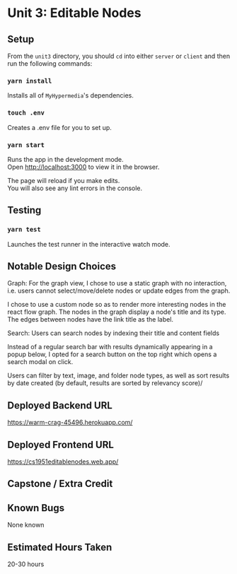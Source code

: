 # Unit 3: Editable Nodes

## Setup  

From the `unit3` directory, you should `cd` into either `server` or `client` and then run the following commands:

### `yarn install`

Installs all of `MyHypermedia`'s dependencies.

### `touch .env`

Creates a .env file for you to set up.

### `yarn start`

Runs the app in the development mode.\
Open [http://localhost:3000](http://localhost:3000) to view it in the browser.

The page will reload if you make edits.\
You will also see any lint errors in the console.


## Testing  
### `yarn test`

Launches the test runner in the interactive watch mode.

## Notable Design Choices

Graph: 
  For the graph view, I chose to use a static graph with no interaction, i.e. users
  cannot select/move/delete nodes or update edges from the graph.
  
  I chose to use a custom node so as to render more interesting nodes in the react flow graph. 
  The nodes in the graph display a node's title and its type. The edges between nodes have 
  the link title as the label. 

Search:
  Users can search nodes by indexing their title and content fields

  Instead of a regular search bar with results dynamically appearing in a popup below, 
  I opted for a search button on the top right which opens a search modal on click.

  Users can filter by text, image, and folder node types, as well as sort results by date 
  created (by default, results are sorted by relevancy score)/

## Deployed Backend URL

https://warm-crag-45496.herokuapp.com/

## Deployed Frontend URL

https://cs1951editablenodes.web.app/

## Capstone / Extra Credit

## Known Bugs

None known
## Estimated Hours Taken

20-30 hours


